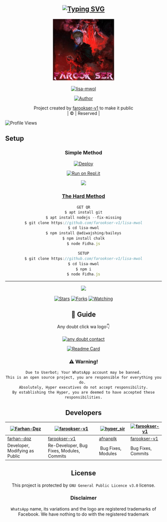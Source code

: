 <div align="center">

## [![Typing SVG](https://readme-typing-svg.herokuapp.com?font=Lemon+milk&color=F70000&lines=Welcome+to+lisa-mwol+WA+Bot+repo;Created+by+farookser-v1+with+baileys;This+is+a+WhatsApp+UserBot;With+more+features)](https://git.io/typing-svg)

 </a>
  <img border-radius: 15px src="FAROOKSER.jpg" width="200" height="200"/>
  <p align="center">
<a href="#"><img title="lisa-mwol" src="https://img.shields.io/badge/lisa-mwol-green?colorA=%23ff0000&colorB=%23017e40&style=for-the-badge"></a>
</p>
  <p align="center">
<a href="https://github.com/farookser-v1"><img title="Author" src="https://img.shields.io/badge/Author-farookser-v1/lisa-mwol?color=blue&style=for-the-badge&logo=whatsapp"></a>
</p>
</div>
<p align="center">
Project created by <a href="https://github.com/farookser-v1">farookser-v1</a> to make it public
    <br>
       | © |
        Reserved |
    <br> 
</p>

![Profile Views](https://hits.seeyoufarm.com/api/count/incr/badge.svg?url=https://github.com/farookser-v1/lisa-mwol&title=Profile%20Views)
## Setup
<div align="center">

  ### Simple Method
  
[![Deploy](https://www.herokucdn.com/deploy/button.svg)](https://heroku.com/deploy?template=https://github.com/farookser-v1/lisa-mwol) 
  
[![Run on Repl.it](https://repl.it/badge/github/quiec/whatsAlfa)](https://replit.com/@Farhandqz/JulieMwol)

  <a href="https://youtu.be/0pU8N611-Oc"><img src="https://img.shields.io/badge/-watch%20video-critical?style=for-the-badge&logo=youtube&logoColor=white">
<br>
### The Hard Method
```js
GET QR
$ apt install git
$ apt install nodejs --fix-missing
$ git clone https://github.com/farookser-v1/lisa-mwol
$ cd lisa-mwol
$ npm install @adiwajshing/baileys
$ npm install chalk
$ node Fidha.js
```
      
```js
SETUP
$ git clone https://github.com/farookser-v1/lisa-mwol
$ cd lisa-mwol
$ npm i
$ node Fidha.js
```

----

  <p align="center">
  <a href="httsp://github.com/farookser-v1/lisa-mwol">
    
<a href="https://github.com/farookser-v1/followers">
<img src="https://img.shields.io/github/repo-size/farookser-v1/lisa-mwol?color=green&label=Repo%20total%20size&style=plastic">
<p align="center">
<a href="https://github.com/farookser-v1/followers"
<img title="Followers" src="https://img.shields.io/github/followers/farookser-v1?color=blue&style=flat-square"></a>
<a href="https://github.com/farookser-v1/lisa-mwol/stargazers/"><img title="Stars" src="https://img.shields.io/github/stars/farookser-v1/lisa-mwol?color=blue&style=flat-square"></a>
<a href="https://github.com/farookser-v1/lisa-mwol/network/members"><img title="Forks" src="https://img.shields.io/github/forks/farookser-v1/lisa-mwol?color=blue&style=flat-square"></a>
<a href="https://github.com/farookser-v1/lisa-mwol/watchers"><img title="Watching" src="https://img.shields.io/github/watchers/farookser-v1/lisa-mwol?label=Watchers&color=blue&style=flat-square"></a>
</p>

## 📢 Guide
Any doubt click wa logo👇
    <br>
<br>
  <a href="https://wa.me/+527777143999"><img title="any doubt contact" src="https://img.shields.io/badge/any_doubt_contact-afnanplk/pinkymwol?color=black&style=for-the-badge&logo=whatsapp"></a>
  <div align="center">
       
  [![Readme Card](https://github-readme-stats.vercel.app/api/pin/?username=farookser-v1&repo=lisa-mwol&theme=nightowl)](https://github.com/farookser-v1/lisa-mwol)
  </div>
    
### ⚠️ Warning! 
```
Due to Userbot; Your WhatsApp account may be banned.
This is an open source project, you are responsible for everything you do. 
Absolutely, Hyper executives do not accept responsibility.
By establishing the Hyper, you are deemed to have accepted these responsibilities.
```

## Developers
  <div align="center">
    
  [![Farhan-Dqz](https://github.com/farhan-dqz.png?size=100)](https://github.com/farhan-dqz) | [![farookser-v1](https://i.imgur.com/chUNhnK.jpeg)](https://github.com/farookser-v1) |  [![hyper_sir](https://github.com/afnanplk.png?size=100)](https://github.com/afnanplk) | [![farookser-v1](https://github.com/farookser-v1.png?size=100)](https://github.com/farookser-v1) 
----|----|----|----
[farhan-dqz](https://github.com/farhan-dqz) | [farookser-v1](https://github.com/farookser-v1) | [afnanplk](https://github.com/afnanplk) | [farookser-v1](https://github.com/farookser-v1) 
Developer, Modifying as Public | Re-Developer, Bug Fixes, Modules, Commits |  Bug Fixes, Modules | Bug Fixes, Commits
  </div>
    


## License
This project is protected by `GNU General Public Licence v3.0` license.

### Disclaimer
`WhatsApp` name, its variations and the logo are registered trademarks of Facebook. We have nothing to do with the registered trademark
